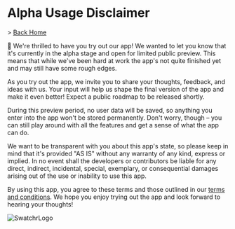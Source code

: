 # Alpha Usage Disclaimer

&gt; [Back Home](/)

👋 We're thrilled to have you try out our app! We wanted to let you know that it's currently in the alpha stage and open for limited public preview. This means that while we've been hard at work the app's not quite finished yet and may still have some rough edges.

As you try out the app, we invite you to share your thoughts, feedback, and ideas with us. Your input will help us shape the final version of the app and make it even better! Expect a public roadmap to be released shortly.

During this preview period, no user data will be saved, so anything you enter into the app won't be stored permanently. Don't worry, though – you can still play around with all the features and get a sense of what the app can do.

We want to be transparent with you about this app's state, so please keep in mind that it's provided "AS IS" without any warranty of any kind, express or implied. In no event shall the developers or contributors be liable for any direct, indirect, incidental, special, exemplary, or consequential damages arising out of the use or inability to use this app.

By using this app, you agree to these terms and those outlined in our [terms and conditions](/policies/terms). We hope you enjoy trying out the app and look forward to hearing your thoughts!

![SwatchrLogo](https://cdn.jsdelivr.net/gh/swatchr/app@main/public/swatchr-full-transp.png)
